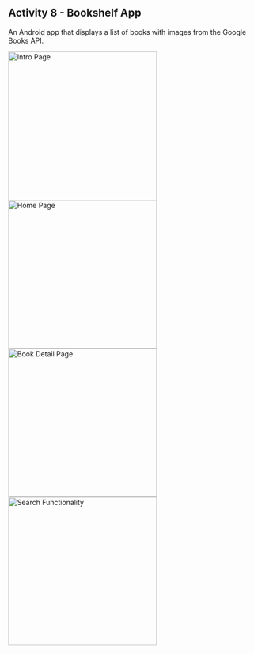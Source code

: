 ## Activity 8 - Bookshelf App

An Android app that displays a list of books with images from the Google Books API.

<div>
    <img src="https://i.imgur.com/mV8bTTG.png" alt="Intro Page" width="300">
    <img src="https://i.imgur.com/gFx7jiS.png" alt="Home Page" width="300">
    <img src="https://i.imgur.com/HTXf2kG.png" alt="Book Detail Page" width="300">
    <img src="https://i.imgur.com/3LcXfGa.png" alt="Search Functionality" width="300">
</div>
